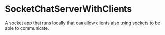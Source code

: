 # SocketChatServerWithClients
A socket app that runs locally that can allow clients also using sockets to be able to communicate.

